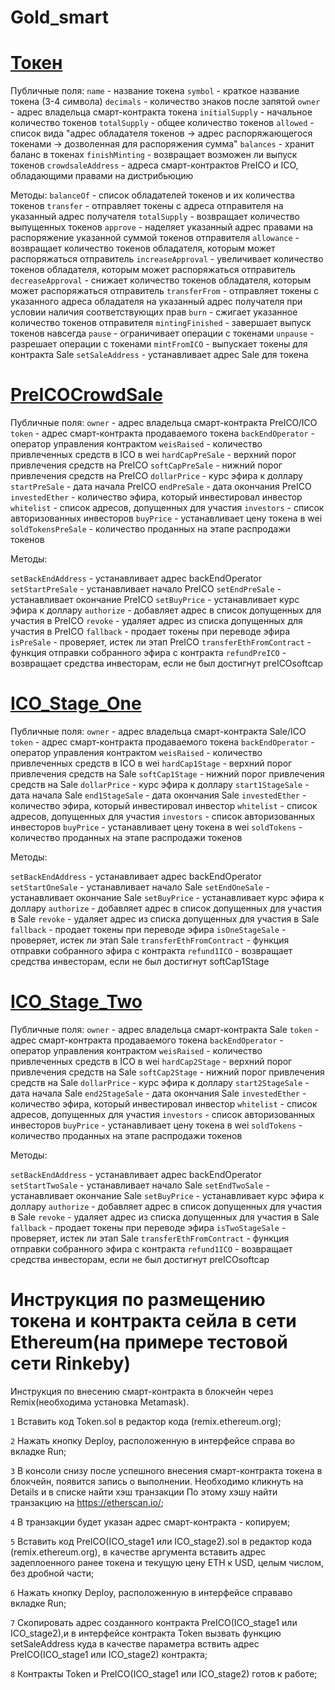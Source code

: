 # Gold_smart


# [Токен](https://rinkeby.etherscan.io/address/0x3b0cc7b421bebdee953d5744902fa10095484647)

Публичные поля:
`name` - название токена
`symbol` - краткое название токена (3-4 символа)
`decimals` - количество знаков после запятой
`owner` - адрес владельца смарт-контракта токена
`initialSupply` - начальное количество токенов
`totalSupply` - общее количество токенов
`allowed` - список вида "адрес обладателя токенов -> адрес распоряжающегося токенами -> дозволенная для распоряжения сумма"
`balances` - хранит баланс в токенах
`finishMinting` - возвращает возможен ли выпуск токенов
`crowdsaleAddress` - адреса смарт-контрактов PreICO и ICO, обладающими правами на дистрибьюцию

Методы:
`balanceOf` - список обладателей токенов и их количества токенов
`transfer` - отправляет токены с адреса отправителя на указанный адрес получателя
`totalSupply` - возвращает количество выпущенных токенов
`approve` - наделяет указанный адрес правами на распоряжение указанной суммой токенов отправителя
`allowance` - возвращает количество токенов обладателя, которым может распоряжаться отправитель
`increaseApproval` - увеличивает количество токенов обладателя, которым может распоряжаться отправитель
`decreaseApproval` - снижает количество токенов обладателя, которым может распоряжаться отправитель
`transferFrom` - отправляет токены с указанного адреса обладателя на указанный адрес получателя при условии наличия соответствующих прав
`burn` - сжигает указанное количество токенов отправителя
`mintingFinished` - завершает выпуск токенов навсегда
`pause` - ограничивает операции с токенами
`unpause` - разрешает операции с токенами
`mintFromICO`  - выпускает токены для контракта Sale
`setSaleAddress` - устанавливает адрес Sale для токена


# [PreICOCrowdSale](https://rinkeby.etherscan.io/address/0xd39361a6da8744f640a137e5881619b56917f80a)

Публичные поля:
`owner` - адрес владельца смарт-контракта PreICO/ICO
`token` - адрес смарт-контракта продаваемого токена
`backEndOperator` - оператор управления контрактом
`weisRaised` - количество привлеченных средств в ICO в wei
`hardCapPreSale` - верхний порог привлечения средств на PreICO
`softCapPreSale` - нижний порог привлечения средств на PreICO
`dollarPrice` -  курс эфира к доллару
`startPreSale` - дата начала PreICO
`endPreSale` - дата окончания PreICO
`investedEther` - количество эфира, который инвестировал инвестор
`whitelist` - список  адресов, допущенных для участия
`investors` - список авторизованных инвесторов
`buyPrice` - устанавливает цену токена в wei
`soldTokensPreSale` - количество проданных на этапе распродажи токенов

Методы:

`setBackEndAddress` - устанавливает адрес backEndOperator
`setStartPreSale` - устанавливает начало PreICO
`setEndPreSale` - устанавливает окончание PreICO
`setBuyPrice` - устанавливает курс эфира к доллару
`authorize` - добавляет адрес в список допущенных для участия в PreICO
`revoke` - удаляет адрес из списка допущенных для участия в PreICO
`fallback` - продает токены при переводе эфира
`isPreSale` - проверяет, истек ли этап PreICO
`transferEthFromContract` - функция отправки собранного эфира с контракта
`refundPreICO` - возвращает средства инвесторам, если не был достигнут preICOsoftcap


# [ICO_Stage_One](https://rinkeby.etherscan.io/address/0x6d7599fed35c7bff32bb0ae70cf5f949786bf2f2)


Публичные поля:
`owner` - адрес владельца смарт-контракта Sale/ICO
`token` - адрес смарт-контракта продаваемого токена
`backEndOperator` - оператор управления контрактом
`weisRaised` - количество привлеченных средств в ICO в wei
`hardCap1Stage` - верхний порог привлечения средств на Sale
`softCap1Stage` - нижний порог привлечения средств на Sale
`dollarPrice` -  курс эфира к доллару
`start1StageSale` - дата начала Sale
`end1StageSale` - дата окончания Sale
`investedEther` - количество эфира, который инвестировал инвестор
`whitelist` - список  адресов, допущенных для участия
`investors` - список авторизованных инвесторов
`buyPrice` - устанавливает цену токена в wei
`soldTokens` - количество проданных на этапе распродажи токенов

Методы:

`setBackEndAddress` - устанавливает адрес backEndOperator
`setStartOneSale` - устанавливает начало Sale
`setEndOneSale` - устанавливает окончание Sale
`setBuyPrice` - устанавливает курс эфира к доллару
`authorize` - добавляет адрес в список допущенных для участия в Sale
`revoke` - удаляет адрес из списка допущенных для участия в Sale
`fallback` - продает токены при переводе эфира
`isOneStageSale` - проверяет, истек ли этап Sale
`transferEthFromContract` - функция отправки собранного эфира с контракта
`refund1ICO` - возвращает средства инвесторам, если не был достигнут softCap1Stage


# [ICO_Stage_Two](https://rinkeby.etherscan.io/verifyContract?a=0x1eb33847819c9a131b99f84a4d8245c5e853ae64)

Публичные поля:
`owner` - адрес владельца смарт-контракта Sale
`token` - адрес смарт-контракта продаваемого токена
`backEndOperator` - оператор управления контрактом
`weisRaised` - количество привлеченных средств в ICO в wei
`hardCap2Stage` - верхний порог привлечения средств на Sale
`softCap2Stage` - нижний порог привлечения средств на Sale
`dollarPrice` -  курс эфира к доллару
`start2StageSale` - дата начала Sale
`end2StageSale` - дата окончания Sale
`investedEther` - количество эфира, который инвестировал инвестор
`whitelist` - список  адресов, допущенных для участия
`investors` - список авторизованных инвесторов
`buyPrice` - устанавливает цену токена в wei
`soldTokens` - количество проданных на этапе распродажи токенов

Методы:

`setBackEndAddress` - устанавливает адрес backEndOperator
`setStartTwoSale` - устанавливает начало Sale
`setEndTwoSale` - устанавливает окончание Sale
`setBuyPrice` - устанавливает курс эфира к доллару
`authorize` - добавляет адрес в список допущенных для участия в Sale
`revoke` - удаляет адрес из списка допущенных для участия в Sale
`fallback` - продает токены при переводе эфира
`isTwoStageSale` - проверяет, истек ли этап Sale
`transferEthFromContract` - функция отправки собранного эфира с контракта
`refund1ICO` - возвращает средства инвесторам, если не был достигнут preICOsoftcap



# Инструкция по размещению токена и контракта сейла в сети Ethereum(на примере тестовой сети Rinkeby)

Инструкция по внесению смарт-контракта в блокчейн через Remix(необходима установка Metamask).

`1` Вставить код Token.sol в редактор кода (remix.ethereum.org);

`2` Нажать кнопку Deploy, расположенную в интерфейсе справа во вкладке Run;

`3` В консоли снизу после успешного внесения смарт-контракта токена в блокчейн, появится запись о выполнении. Необходимо кликнуть на Details и в списке найти хэш транзакции
По этому хэшу найти транзакцию на https://etherscan.io/;

`4` В транзакции будет указан адрес смарт-контракта - копируем;

`5` Вставить код PreICO(ICO_stage1 или ICO_stage2).sol в редактор кода (remix.ethereum.org), в качестве аргумента вставить адрес задеплоенного ранее токена и текущую цену ETH к USD, целым числом, без дробной части;

`6` Нажать кнопку Deploy, расположенную в интерфейсе справаво вкладке Run;

`7` Скопировать адрес созданного контракта PreICO(ICO_stage1 или ICO_stage2),и в интерфейсе контракта Token вызвать функцию setSaleAddress куда в качестве параметра вствить адрес PreICO(ICO_stage1 или ICO_stage2) контракта;

`8` Контракты Token и PreICO(ICO_stage1 или ICO_stage2) готов к работе;

